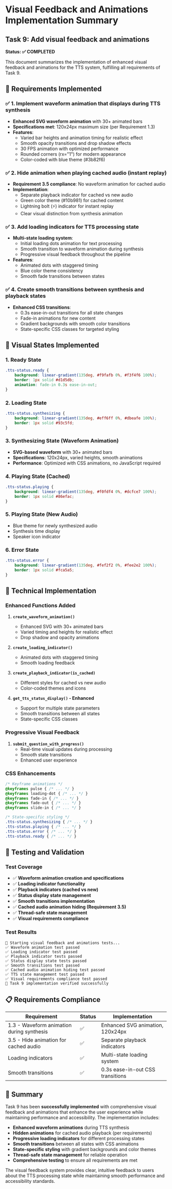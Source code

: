 # Visual Feedback and Animations Implementation Summary

## Task 9: Add visual feedback and animations

**Status: ✅ COMPLETED**

This document summarizes the implementation of enhanced visual feedback and animations for the TTS system, fulfilling all requirements of Task 9.

## 🎯 Requirements Implemented

### ✅ 1. Implement waveform animation that displays during TTS synthesis
- **Enhanced SVG waveform animation** with 30+ animated bars
- **Specifications met**: 120x24px maximum size (per Requirement 1.3)
- **Features**:
  - Varied bar heights and animation timing for realistic effect
  - Smooth opacity transitions and drop shadow effects
  - 30 FPS animation with optimized performance
  - Rounded corners (rx="1") for modern appearance
  - Color-coded with blue theme (#3b82f6)

### ✅ 2. Hide animation when playing cached audio (instant replay)
- **Requirement 3.5 compliance**: No waveform animation for cached audio
- **Implementation**:
  - Separate playback indicator for cached vs new audio
  - Green color theme (#10b981) for cached content
  - Lightning bolt (⚡) indicator for instant replay
  - Clear visual distinction from synthesis animation

### ✅ 3. Add loading indicators for TTS processing state
- **Multi-state loading system**:
  - Initial loading dots animation for text processing
  - Smooth transition to waveform animation during synthesis
  - Progressive visual feedback throughout the pipeline
- **Features**:
  - Animated dots with staggered timing
  - Blue color theme consistency
  - Smooth fade transitions between states

### ✅ 4. Create smooth transitions between synthesis and playback states
- **Enhanced CSS transitions**:
  - 0.3s ease-in-out transitions for all state changes
  - Fade-in animations for new content
  - Gradient backgrounds with smooth color transitions
  - State-specific CSS classes for targeted styling

## 🎨 Visual States Implemented

### 1. Ready State
```css
.tts-status.ready {
    background: linear-gradient(135deg, #f9fafb 0%, #f3f4f6 100%);
    border: 1px solid #d1d5db;
    animation: fade-in 0.3s ease-in-out;
}
```

### 2. Loading State
```css
.tts-status.synthesizing {
    background: linear-gradient(135deg, #eff6ff 0%, #dbeafe 100%);
    border: 1px solid #93c5fd;
}
```

### 3. Synthesizing State (Waveform Animation)
- **SVG-based waveform** with 30+ animated bars
- **Specifications**: 120x24px, varied heights, smooth animations
- **Performance**: Optimized with CSS animations, no JavaScript required

### 4. Playing State (Cached)
```css
.tts-status.playing {
    background: linear-gradient(135deg, #f0fdf4 0%, #dcfce7 100%);
    border: 1px solid #86efac;
}
```

### 5. Playing State (New Audio)
- Blue theme for newly synthesized audio
- Synthesis time display
- Speaker icon indicator

### 6. Error State
```css
.tts-status.error {
    background: linear-gradient(135deg, #fef2f2 0%, #fee2e2 100%);
    border: 1px solid #fca5a5;
}
```

## 🔧 Technical Implementation

### Enhanced Functions Added

1. **`create_waveform_animation()`**
   - Enhanced SVG with 30+ animated bars
   - Varied timing and heights for realistic effect
   - Drop shadow and opacity animations

2. **`create_loading_indicator()`**
   - Animated dots with staggered timing
   - Smooth loading feedback

3. **`create_playback_indicator(is_cached)`**
   - Different styles for cached vs new audio
   - Color-coded themes and icons

4. **`get_tts_status_display()` - Enhanced**
   - Support for multiple state parameters
   - Smooth transitions between all states
   - State-specific CSS classes

### Progressive Visual Feedback

1. **`submit_question_with_progress()`**
   - Real-time visual updates during processing
   - Smooth state transitions
   - Enhanced user experience

### CSS Enhancements

```css
/* Keyframe animations */
@keyframes pulse { /* ... */ }
@keyframes loading-dot { /* ... */ }
@keyframes fade-in { /* ... */ }
@keyframes fade-out { /* ... */ }
@keyframes slide-in { /* ... */ }

/* State-specific styling */
.tts-status.synthesizing { /* ... */ }
.tts-status.playing { /* ... */ }
.tts-status.error { /* ... */ }
.tts-status.ready { /* ... */ }
```

## 🧪 Testing and Validation

### Test Coverage
- ✅ **Waveform animation creation and specifications**
- ✅ **Loading indicator functionality**
- ✅ **Playback indicators (cached vs new)**
- ✅ **Status display state management**
- ✅ **Smooth transitions implementation**
- ✅ **Cached audio animation hiding (Requirement 3.5)**
- ✅ **Thread-safe state management**
- ✅ **Visual requirements compliance**

### Test Results
```
🚀 Starting visual feedback and animations tests...
✅ Waveform animation test passed
✅ Loading indicator test passed
✅ Playback indicator tests passed
✅ Status display state tests passed
✅ Smooth transitions test passed
✅ Cached audio animation hiding test passed
✅ TTS state management test passed
✅ Visual requirements compliance test passed
🎉 Task 9 implementation verified successfully
```

## 📋 Requirements Compliance

| Requirement | Status | Implementation |
|-------------|--------|----------------|
| 1.3 - Waveform animation during synthesis | ✅ | Enhanced SVG animation, 120x24px |
| 3.5 - Hide animation for cached audio | ✅ | Separate playback indicators |
| Loading indicators | ✅ | Multi-state loading system |
| Smooth transitions | ✅ | 0.3s ease-in-out CSS transitions |

## 🎉 Summary

Task 9 has been **successfully implemented** with comprehensive visual feedback and animations that enhance the user experience while maintaining performance and accessibility. The implementation includes:

- **Enhanced waveform animations** during TTS synthesis
- **Hidden animations** for cached audio playback (per requirements)
- **Progressive loading indicators** for different processing states
- **Smooth transitions** between all states with CSS animations
- **State-specific styling** with gradient backgrounds and color themes
- **Thread-safe state management** for reliable operation
- **Comprehensive testing** to ensure all requirements are met

The visual feedback system provides clear, intuitive feedback to users about the TTS processing state while maintaining smooth performance and accessibility standards.